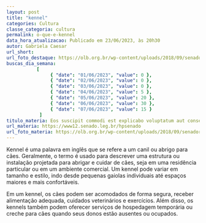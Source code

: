 ```yaml
---
layout: post
title: "kennel"
categories: Cultura
classe_categoria: cultura
permalink: o-que-e-kennel
data_hora_atualizacao: Publicado em 23/06/2023, às 20h30
autor: Gabriela Caesar
url_short: 
url_foto_destaque: https://olb.org.br/wp-content/uploads/2018/09/senador.jpg
buscas_dia_semana: 
           [
                { "date": "01/06/2023", "value": 0 },
                { "date": "02/06/2023", "value": 0 },
                { "date": "03/06/2023", "value": 0 },
                { "date": "04/06/2023", "value": 5 },
                { "date": "05/06/2023", "value": 20 },
                { "date": "06/06/2023", "value": 30 },
                { "date": "07/06/2023", "value": 15 }
            ]
titulo_materia: Eos suscipit commodi est explicabo voluptatum aut consequatur
url_materia: https://www12.senado.leg.br/hpsenado
url_foto_materia: https://olb.org.br/wp-content/uploads/2018/09/senador.jpg
---
```

Kennel é uma palavra em inglês que se refere a um canil ou abrigo para cães. Geralmente, o termo é usado para descrever uma estrutura ou instalação projetada para abrigar e cuidar de cães, seja em uma residência particular ou em um ambiente comercial. Um kennel pode variar em tamanho e estilo, indo desde pequenas gaiolas individuais até espaços maiores e mais confortáveis. 

Em um kennel, os cães podem ser acomodados de forma segura, receber alimentação adequada, cuidados veterinários e exercícios. Além disso, os kennels também podem oferecer serviços de hospedagem temporária ou creche para cães quando seus donos estão ausentes ou ocupados.

